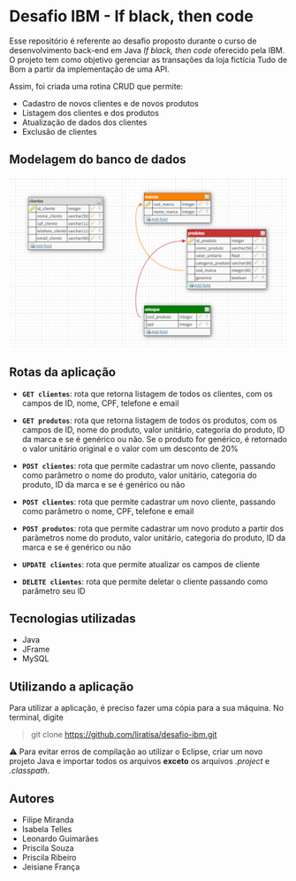 # Desafio IBM - If black, then code
Esse repositório é referente ao desafio proposto durante o curso de desenvolvimento back-end em Java _If black, then code_ oferecido pela IBM. O projeto tem como objetivo gerenciar as transações da loja fictícia Tudo de Bom a partir da implementação de uma API. 

Assim, foi criada uma rotina CRUD que permite:
- Cadastro de novos clientes e de novos produtos
- Listagem dos clientes e dos produtos
- Atualização de dados dos clientes
- Exclusão de clientes

## Modelagem do banco de dados
<img src="/src/ViewImagens/bancoRelacional.png" alt="Modelagem do banco de dados">

## Rotas da aplicação
- **`GET clientes`**: rota que retorna listagem de todos os clientes, com os campos de ID, nome, CPF, telefone e email

- **`GET produtos`**: rota que retorna listagem de todos os produtos, com os campos de ID, nome do produto, valor unitário, categoria do produto, ID da marca e se é genérico ou não. Se o produto for genérico, é retornado o valor unitário original e o valor com um desconto de 20%

- **`POST clientes`**: rota que permite cadastrar um novo cliente, passando como parâmetro o nome do produto, valor unitário, categoria do produto, ID da marca e se é genérico ou não

- **`POST clientes`**: rota que permite cadastrar um novo cliente, passando como parâmetro o nome, CPF, telefone e email

- **`POST produtos`**: rota que permite cadastrar um novo produto a partir dos parâmetros nome do produto, valor unitário, categoria do produto, ID da marca e se é genérico ou não

- **`UPDATE clientes`**: rota que permite atualizar os campos de cliente

- **`DELETE clientes`**: rota que permite deletar o cliente passando como parâmetro seu ID

## Tecnologias utilizadas
- Java
- JFrame
- MySQL

## Utilizando a aplicação

Para utilizar a aplicação, é preciso fazer uma cópia para a sua máquina. No terminal, digite

> git clone https://github.com/liratisa/desafio-ibm.git

⚠️ Para evitar erros de compilação ao utilizar o Eclipse, criar um novo projeto Java e importar todos os arquivos **exceto** os arquivos _.project_ e _.classpath_. 

## Autores
- Filipe Miranda
- Isabela Telles
- Leonardo Guimarães
- Priscila Souza
- Priscila Ribeiro
- Jeisiane França
